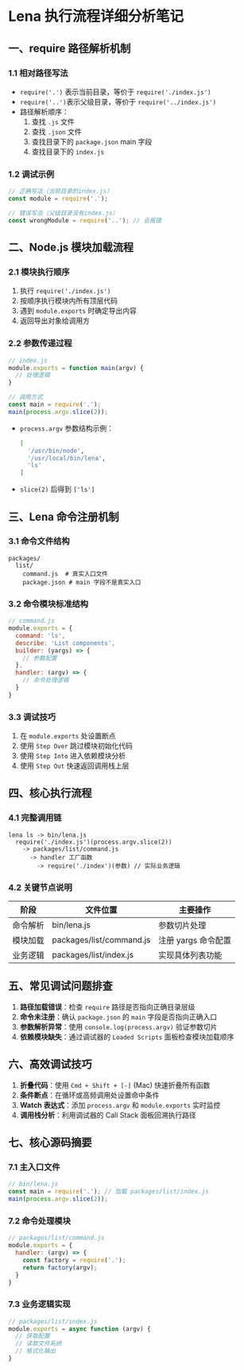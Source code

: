 # Lena 执行流程详细分析笔记

## 一、require 路径解析机制
### 1.1 相对路径写法
- `require('.')` 表示当前目录，等价于 `require('./index.js')`
- `require('..')`表示父级目录，等价于 `require('../index.js')`
- 路径解析顺序：
  1. 查找 `.js` 文件
  2. 查找 `.json` 文件
  3. 查找目录下的 `package.json` main 字段
  4. 查找目录下的 `index.js`

### 1.2 调试示例
```javascript
// 正确写法（当前目录的index.js）
const module = require('.');

// 错误写法（父级目录没有index.js）
const wrongModule = require('..'); // 会报错
```

## 二、Node.js 模块加载流程
### 2.1 模块执行顺序
1. 执行 `require('./index.js')`
2. 按顺序执行模块内所有顶层代码
3. 遇到 `module.exports` 时确定导出内容
4. 返回导出对象给调用方

### 2.2 参数传递过程
```javascript
// index.js
module.exports = function main(argv) {
  // 处理逻辑
}

// 调用方式
const main = require('.');
main(process.argv.slice(2));
```
- `process.argv` 参数结构示例：
  ```bash
  [ 
    '/usr/bin/node',
    '/usr/local/bin/lena',
    'ls'
  ]
  ```
- `slice(2)` 后得到 `['ls']`

## 三、Lena 命令注册机制
### 3.1 命令文件结构
```
packages/
  list/
    command.js  # 真实入口文件
    package.json # main 字段不是真实入口
```

### 3.2 命令模块标准结构
```javascript
// command.js
module.exports = {
  command: 'ls',
  describe: 'List components',
  builder: (yargs) => {
    // 参数配置
  },
  handler: (argv) => {
    // 命令处理逻辑
  }
}
```

### 3.3 调试技巧
1. 在 `module.exports` 处设置断点
2. 使用 `Step Over` 跳过模块初始化代码
3. 使用 `Step Into` 进入依赖模块分析
4. 使用 `Step Out` 快速返回调用栈上层

## 四、核心执行流程
### 4.1 完整调用链
```
lena ls -> bin/lena.js
  require('./index.js')(process.argv.slice(2))
    -> packages/list/command.js
      -> handler 工厂函数
        -> require('./index')(参数) // 实际业务逻辑
```

### 4.2 关键节点说明
| 阶段 | 文件位置 | 主要操作 |
|------|----------|----------|
| 命令解析 | bin/lena.js | 参数切片处理 |
| 模块加载 | packages/list/command.js | 注册 yargs 命令配置 |
| 业务逻辑 | packages/list/index.js | 实现具体列表功能 |

## 五、常见调试问题排查
1. **路径加载错误**：检查 `require` 路径是否指向正确目录层级
2. **命令未注册**：确认 `package.json` 的 `main` 字段是否指向正确入口
3. **参数解析异常**：使用 `console.log(process.argv)` 验证参数切片
4. **依赖模块缺失**：通过调试器的 `Loaded Scripts` 面板检查模块加载顺序

## 六、高效调试技巧
1. **折叠代码**：使用 `Cmd + Shift + [-]` (Mac) 快速折叠所有函数
2. **条件断点**：在循环或高频调用处设置命中条件
3. **Watch 表达式**：添加 `process.argv` 和 `module.exports` 实时监控
4. **调用栈分析**：利用调试器的 Call Stack 面板回溯执行路径

## 七、核心源码摘要
### 7.1 主入口文件
```javascript
// bin/lena.js
const main = require('.'); // 加载 packages/list/index.js
main(process.argv.slice(2));
```

### 7.2 命令处理模块
```javascript
// packages/list/command.js
module.exports = {
  handler: (argv) => {
    const factory = require('.');
    return factory(argv);
  }
}
```

### 7.3 业务逻辑实现
```javascript
// packages/list/index.js
module.exports = async function (argv) {
  // 获取配置
  // 读取文件系统
  // 格式化输出
}
```